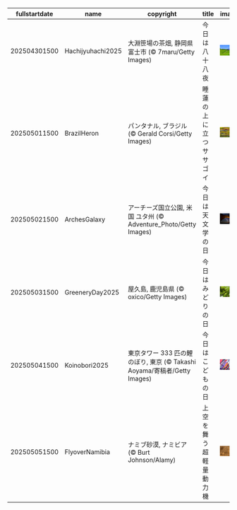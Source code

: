 |fullstartdate|name|copyright|title|image|
|--|--|--|--|--|
202504301500|Hachijyuhachi2025|大淵笹場の茶畑, 静岡県 富士市 (© 7maru/Getty Images)|今日は八十八夜|![](/ja-JP/2025/05/202504301500Hachijyuhachi2025.jpg)|
202505011500|BrazilHeron|パンタナル, ブラジル (© Gerald Corsi/Getty Images)|睡蓮の上に立つササゴイ|![](/ja-JP/2025/05/202505011500BrazilHeron.jpg)|
202505021500|ArchesGalaxy|アーチーズ国立公園, 米国 ユタ州 (© Adventure_Photo/Getty Images)|今日は天文学の日|![](/ja-JP/2025/05/202505021500ArchesGalaxy.jpg)|
202505031500|GreeneryDay2025|屋久島, 鹿児島県 (© oxico/Getty Images)|今日はみどりの日|![](/ja-JP/2025/05/202505031500GreeneryDay2025.jpg)|
202505041500|Koinobori2025|東京タワー 333 匹の鯉のぼり, 東京 (© Takashi Aoyama/寄稿者/Getty Images)|今日はこどもの日|![](/ja-JP/2025/05/202505041500Koinobori2025.jpg)|
202505051500|FlyoverNamibia|ナミブ砂漠, ナミビア (© Burt Johnson/Alamy)|上空を舞う超軽量動力機|![](/ja-JP/2025/05/202505051500FlyoverNamibia.jpg)|
